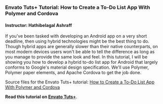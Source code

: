 ### Envato Tuts+ Tutorial: How to Create a To-Do List App With Polymer and Cordova

#### Instructor: Hathibelagal Ashraff

If you've been tasked with developing an Android app on a very short deadline, then using hybrid technologies might be the best thing to do. Though hybrid apps are generally slower than their native counterparts, on most modern devices users won't be able to tell the difference as long as you manage to provide the same look and feel. In this tutorial, I will be showing you how to develop a hybrid to-do list app for Android that largely conforms to Google's material design specification. We'll use Polymer, Polymer paper elements, and Apache Cordova to get the job done.

Source files for the Envato Tuts+ tutorial: [How to Create a To-Do List App With Polymer and Cordova](http://code.tutsplus.com/tutorials/how-to-create-a-to-do-list-app-with-polymer-and-cordova--cms-25434)

**Read this tutorial on [Envato Tuts+](https://code.tutsplus.com)**.
